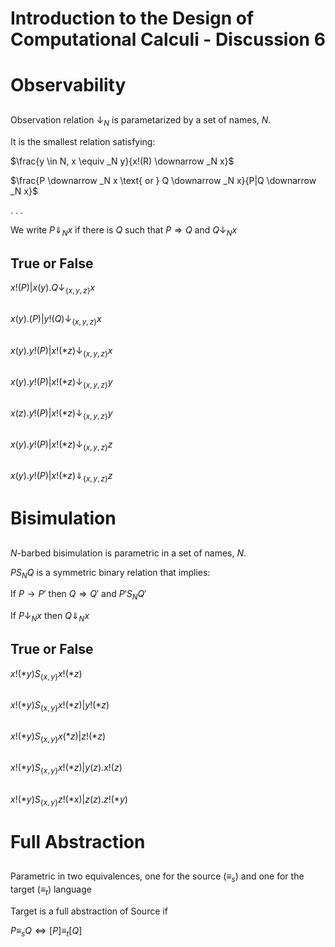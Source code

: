 # Introduction to the Design of Computational Calculi - Discussion 6

# Observability

##
Observation relation $\downarrow _N$ is parametarized by a set of names, $N$.

It is the smallest relation satisfying:

$\frac{y \in N, x \equiv _N y}{x!(R) \downarrow _N x}$

$\frac{P \downarrow _N x \text{ or } Q \downarrow _N x}{P|Q \downarrow _N x}$

. . .

We write $P \Downarrow _N x$ if there is $Q$ such that $P \Rightarrow Q$ and $Q \downarrow _N x$

## True or False

$x!(P) | x(y).Q \downarrow _{\{x,y,z\}} x$

##
$x(y).(P) | y!(Q) \downarrow _{\{x,y,z\}} x$

##
$x(y).y!(P) | x!(*z) \downarrow _{\{x,y,z\}} x$

##
$x(y).y!(P) | x!(*z) \downarrow _{\{x,y,z\}} y$

##
$x(z).y!(P) | x!(*z) \downarrow _{\{x,y,z\}} y$

##
$x(y).y!(P) | x!(*z) \downarrow _{\{x,y,z\}} z$

##
$x(y).y!(P) | x!(*z) \Downarrow _{\{x,y,z\}} z$

# Bisimulation

##
$N$-barbed bisimulation is parametric in a set of names, $N$.

$P S_N Q$ is a symmetric binary relation that implies:

If $P \rightarrow P'$ then $Q \Rightarrow Q'$ and $P' S_N Q'$

If $P \downarrow _N x$ then $Q \Downarrow _N x$

## True or False
$x!(*y) S_{\{x,y\}} x!(*z)$

##
$x!(*y) S_{\{x,y\}} x!(*z) | y!(*z)$

##
$x!(*y) S_{\{x,y\}} x(*z) | z!(*z)$

##
$x!(*y) S_{\{x,y\}} x!(*z) | y(z).x!(z)$

##
$x!(*y) S_{\{x,y\}} z!(*x) | z(z).z!(*y)$

# Full Abstraction

##
Parametric in two equivalences, one for the source ($\equiv _s$) and one for the target ($\equiv _t$) language

Target is a full abstraction of Source if

$P \equiv _s Q \Leftrightarrow [P] \equiv _t [Q]$
